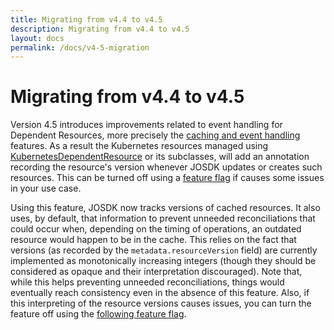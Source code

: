 ```yaml
---
title: Migrating from v4.4 to v4.5
description: Migrating from v4.4 to v4.5
layout: docs
permalink: /docs/v4-5-migration
---
```


# Migrating from v4.4 to v4.5

Version 4.5 introduces improvements related to event handling for Dependent Resources, more precisely the
[caching and event handling](https://javaoperatorsdk.io/docs/dependent-resources#caching-and-event-handling-in-kubernetesdependentresource)
features. As a result the Kubernetes resources managed using
[KubernetesDependentResource](https://github.com/java-operator-sdk/java-operator-sdk/blob/73b1d8db926a24502c3a70da34f6bcac4f66b4eb/operator-framework-core/src/main/java/io/javaoperatorsdk/operator/processing/event/source/informer/InformerEventSource.java#L72-L72)
or its subclasses, will add an annotation recording the resource's version whenever JOSDK updates or creates such
resources. This can be turned off using a
[feature flag](https://github.com/java-operator-sdk/java-operator-sdk/blob/73b1d8db926a24502c3a70da34f6bcac4f66b4eb/operator-framework-core/src/main/java/io/javaoperatorsdk/operator/api/config/ConfigurationService.java#L375-L375)
if causes some issues in your use case.

Using this feature, JOSDK now tracks versions of cached resources. It also uses, by default, that information to prevent
unneeded reconciliations that could occur when, depending on the timing of operations, an outdated resource would happen
to be in the cache. This relies on the fact that versions (as recorded by the `metadata.resourceVersion` field) are
currently implemented as monotonically increasing integers (though they should be considered as opaque and their
interpretation discouraged). Note that, while this helps preventing unneeded reconciliations, things would eventually
reach consistency even in the absence of this feature. Also, if this interpreting of the resource versions causes
issues, you can turn the feature off using the
[following feature flag](https://github.com/java-operator-sdk/java-operator-sdk/blob/73b1d8db926a24502c3a70da34f6bcac4f66b4eb/operator-framework-core/src/main/java/io/javaoperatorsdk/operator/api/config/ConfigurationService.java#L390-L390).
